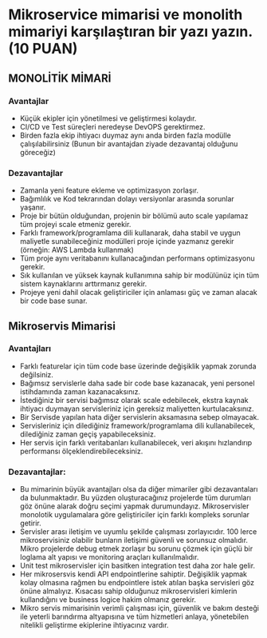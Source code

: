 # Mikroservice mimarisi ve monolith mimariyi karşılaştıran bir yazı yazın. (10 PUAN)

## MONOLİTİK MİMARİ
### Avantajlar
* Küçük ekipler için yönetilmesi ve geliştirmesi kolaydır.
* CI/CD ve Test süreçleri neredeyse DevOPS gerektirmez.
* Birden fazla ekip ihtiyacı duymaz aynı anda birden fazla modülle çalışılabilirsiniz (Bunun bir avantajdan ziyade dezavantaj olduğunu göreceğiz)
### Dezavantajlar
* Zamanla yeni feature ekleme ve optimizasyon zorlaşır.
* Bağımlılık ve Kod tekrarından dolayı versiyonlar arasında sorunlar yaşanır.
* Proje bir bütün olduğundan, projenin bir bölümü auto scale yapılamaz tüm projeyi scale etmeniz gerekir.
* Farklı framework/programlama dili kullanarak, daha stabil ve uygun maliyetle sunabileceğiniz modülleri proje içinde yazmanız gerekir (örneğin: AWS Lambda kullanmak)
* Tüm proje aynı veritabanını kullanacağından performans optimizasyonu gerekir.
* Sık kullanılan ve yüksek kaynak kullanımına sahip bir modülünüz için tüm sistem kaynaklarını arttırmanız gerekir.
* Projeye yeni dahil olacak geliştiriciler için anlaması güç ve zaman alacak bir code base sunar.

## Mikroservis Mimarisi 
### Avantajları
* Farklı featurelar için tüm code base üzerinde değişiklik yapmak zorunda değilsiniz.
* Bağımsız servislerle daha sade bir code base kazanacak, yeni personel istihdamında zaman kazanacaksınız.
* İstediğiniz bir servisi bağımsız olarak scale edebilecek, ekstra kaynak ihtiyacı duymayan servisleriniz için gereksiz maliyetten kurtulacaksınız.
* Bir Servisde yapılan hata diğer servislerin aksamasına sebep olmayacak.
* Servisleriniz için dilediğiniz framework/programlama dili kullanabilecek, dilediğiniz zaman geçiş yapabileceksiniz.
* Her servis için farklı veritabanları kullanabilecek, veri akışını hızlandırıp performansı ölçeklendirebileceksiniz.

### Dezavantajlar:

* Bu mimarinin büyük avantajları olsa da diğer mimariler gibi dezavantaları da bulunmaktadır. Bu yüzden 
oluşturacağınız projelerde tüm durumları göz önüne alarak doğru seçimi yapmak durumundayız. Mikroservisler monolotik uygulamalara göre geliştiriciler için farklı kompleks sorunlar getirir.
* Servisler arası iletişim ve uyumlu şekilde çalışması zorlayıcıdır. 100 lerce mikroservisiniz olabilir bunların 
  iletişimi güvenli ve sorunsuz olmalıdır. Mikro projelerde debug etmek zorlaşır bu sorunu çözmek için güçlü bir loglama alt yapısı ve monitoring araçları kullanılmalıdır.
* Unit test mikroservisler için basitken integration test daha zor hale gelir.
* Her mikrosersvis kendi API endpointlerine sahiptir. Değişiklik yapmak kolay olmasına rağmen bu endpointlere istek 
  atılan başka servisleri göz önüne almalıyız. Kısacası sahip olduğunuz mikroservisleri kimlerin kullandığını ve business logice hakim olmanız gerekir.
* Mikro servis mimarisinin verimli çalışması için, güvenlik ve bakım desteği ile yeterli barındırma altyapısına ve 
  tüm hizmetleri anlaya, yönetebilen nitelikli geliştirme ekiplerine ihtiyacınız vardır.
